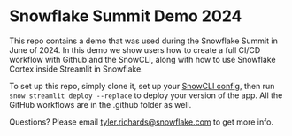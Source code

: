# Snowflake Summit Demo 2024

This repo contains a demo that was used during the Snowflake Summit in June of 2024. In this demo we show
users how to create a full CI/CD workflow with Github and the SnowCLI, along with how to use Snowflake Cortex
inside Streamlit in Snowflake.

To set up this repo, simply clone it, set up your [SnowCLI config](https://docs.snowflake.com/en/developer-guide/snowflake-cli-v2/index),
then run ```snow streamlit deploy --replace``` to deploy your version of the app. All the GitHub workflows are in the .github folder as well.

Questions? Please email tyler.richards@snowflake.com to get more info.